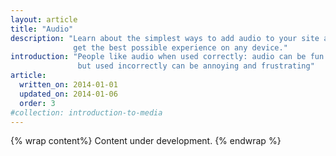 ```yaml
---
layout: article
title: "Audio"
description: "Learn about the simplest ways to add audio to your site and ensure users
              get the best possible experience on any device."
introduction: "People like audio when used correctly: audio can be fun and informative, 
               but used incorrectly can be annoying and frustrating"
article:
  written_on: 2014-01-01
  updated_on: 2014-01-06
  order: 3
#collection: introduction-to-media
---
```


{% wrap content%}
  Content under development.
{% endwrap %}